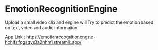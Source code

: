 # EmotionRecognitionEngine
Upload a small video clip and engine will Try to predict the emotion based on text, video and audio information


App Link :  https://emotionrecognitionengine-hchjfstfqgsqys3a2nhhfi.streamlit.app/
